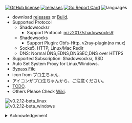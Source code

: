 [![GitHub license](https://img.shields.io/github/license/Asutorufa/yuhaiin)](https://github.com/Asutorufa/yuhaiin/blob/master/LICENSE)
[![releases](https://img.shields.io/github/release-pre/asutorufa/yuhaiin.svg)](https://github.com/Asutorufa/yuhaiin/releases)
[![Go Report Card](https://goreportcard.com/badge/github.com/Asutorufa/yuhaiin)](https://goreportcard.com/report/github.com/Asutorufa/yuhaiin)
![languages](https://img.shields.io/github/languages/top/asutorufa/yuhaiin.svg)  

- download [releases](https://github.com/Asutorufa/yuhaiin/releases) or [Build](https://github.com/Asutorufa/yuhaiin/wiki/build).  
- Supported Protocol  
    - Shadowsocksr  
        - Support Protocol: [mzz2017/shadowsocksR](https://github.com/mzz2017/shadowsocksR)  
    - Shadowsocks  
        - Support Plugin: Obfs-Http, v2ray-plugin(no mux)  
    - Socks5, HTTP, Linux/Mac Redir  
    - DNS: Normal DNS,EDNS,DNSSEC,DNS over HTTPS   
- Supported Subscription: Shadowsocksr, SSD  
- Auto Set System Proxy for Linux/Windows.  
- [Bypass File](https://github.com/Asutorufa/yuhaiin/tree/ACL)  
- icon from プロ生ちゃん.  
- アイコンがプロ生ちゃんから、ご注意ください。  
- [TODO](https://github.com/Asutorufa/yuhaiin/wiki/TODO).  
- Others Please Check [Wiki](https://github.com/Asutorufa/yuhaiin/wiki).  

![v0.2.12-beta_linux](https://raw.githubusercontent.com/Asutorufa/yuhaiin/master/img/v0.2.12-beta_linux.png)  
![v0.2.12-beta_windows](https://raw.githubusercontent.com/Asutorufa/yuhaiin/master/img/v0.2.12-beta_windows.png)  

<details>
<summary>Acknowledgement</summary>

- [Golang](https://golang.org)  
- [therecipe/qt](https://github.com/therecipe/qt)  
- [mattn/go-sqlite3](https://github.com/mattn/go-sqlite3)(now change to json)  
- [breakwa11/shadowsokcsr](https://github.com/shadowsocksr-backup/shadowsocksr)  
- [akkariiin/shadowsocksrr](https://github.com/shadowsocksrr/shadowsocksr/tree/akkariiin/dev)  
- [mzz2017/shadowsocksR](https://github.com/mzz2017/shadowsocksR)  
- [Dreamacro/clash](https://github.com/Dreamacro/clash)  
- [shadowsocks/go-shadowsocks2](https://github.com/shadowsocks/go-shadowsocks2)  
- [v2ray-plugin](https://github.com/shadowsocks/v2ray-plugin)  
- [v2ray](https://v2ray.com/)  
- [gRPC](https://grpc.io/)  
- [protobuf](https://github.com/golang/protobuf)  
- [プロ生ちゃん](https://kei.pronama.jp/)

</details>

